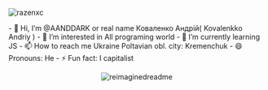 <p align="left"> <img src="https://komarev.com/ghpvc/?username=razenxc&label=Profile%20views&color=0e75b6&style=flat" alt="razenxc" /> </p>
- 👋 Hi, I’m @AANDDARK or real name Коваленко Андрій( Kovalenkko Andriy )
- 👀 I’m interested in All programing world 
- 🌱 I’m currently learning JS
- 📫 How to reach me Ukraine Poltavian obl. city: Kremenchuk
- 😄 Pronouns: He
- ⚡ Fun fact: I capitalist 
<p align="center">
  <img src="https://myreadme.vercel.app/api/embed/razenxc?panels=userstatistics,toprepositories,toplanguages,commitgraph" alt="reimaginedreadme" />
</p>

<!---
AANDDARK/AANDDARK is a ✨ special ✨ repository because its `README.md` (this file) appears on your GitHub profile.
You can click the Preview link to take a look at your changes.
--->

